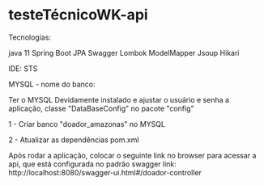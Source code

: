 # testeTécnicoWK-api

Tecnologias: 

java 11
Spring Boot
JPA
Swagger
Lombok
ModelMapper
Jsoup
Hikari

IDE: STS

MYSQL - nome do banco:

Ter o MYSQL Devidamente instalado e ajustar o usuário e senha a aplicação, 
classe "DataBaseConfig" no pacote "config"

1 - Criar banco "doador_amazonas" no MYSQL

2 - Atualizar as dependências pom.xml 


Após rodar a aplicação, colocar o seguinte link no browser para acessar a api, que está configurada no padrão swagger
link:
http://localhost:8080/swagger-ui.html#/doador-controller
